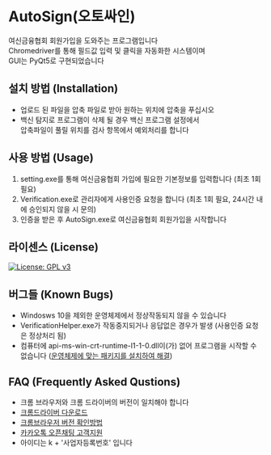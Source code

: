# AutoSign(오토싸인)
여신금융협회 회원가입을 도와주는 프로그램입니다  
Chromedriver를 통해 필드값 입력 및 클릭을 자동화한 시스템이며  
GUI는 PyQt5로 구현되었습니다

## 설치 방법 (Installation)
* 업로드 된 파일을 압축 파일로 받아 원하는 위치에 압축을 푸십시오 
* 백신 탐지로 프로그램이 삭제 될 경우 백신 프로그램 설정에서  
압축파일이 풀릴 위치를 검사 항목에서 예외처리를 합니다

## 사용 방법 (Usage)
1. setting.exe를 통해 여신금융협회 가입에 필요한 기본정보를 입력합니다 (최초 1회 필요)
2. Verification.exe로 관리자에게 사용인증 요청을 합니다 (최초 1회 필요, 24시간 내에 승인되지 않을 시 문의)
3. 인증을 받은 후 AutoSign.exe로 여신금융협회 회원가입을 시작합니다

## 라이센스 (License)
[![License: GPL v3](https://img.shields.io/badge/License-GPLv3-blue.svg)](https://www.gnu.org/licenses/gpl-3.0)    

## 버그들 (Known Bugs)
* Windosws 10을 제외한 운영체제에서 정상작동되지 않을 수 있습니다
* VerificationHelper.exe가 작동중지되거나 응답없은 경우가 발생 (사용인증 요청은 정상처리 됨)
* 컴퓨터에 api-ms-win-crt-runtime-l1-1-0.dll이(가) 없어 프로그램을 시작할 수 없습니다 ([운영체제에 맞는 패키지를 설치하여 해결](https://support.microsoft.com/ko-kr/help/2999226/update-for-universal-c-runtime-in-windows))

## FAQ (Frequently Asked Qustions)
* 크롬 브라우저와 크롬 드라이버의 버전이 일치해야 합니다
* [크롬드라이버 다운로드](https://chromedriver.chromium.org/downloads)
* [크롬브라우저 버전 확인방법](https://support.google.com/chrome/answer/95414?co=GENIE.Platform%3DDesktop&hl=ko)
* [카카오톡 오픈채팅 고객지원](https://open.kakao.com/o/sn3nzpnc)
* 아이디는 k + '사업자등록번호' 입니다
